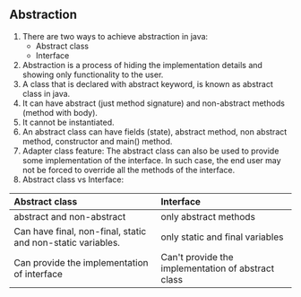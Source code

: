 ## Abstraction 

1. There are two ways to achieve abstraction in java:
	* Abstract class
	* Interface
2. Abstraction is a process of hiding the implementation details and showing only functionality to the user.
3. A class that is declared with abstract keyword, is known as abstract class in java. 
4. It can have abstract (just method signature) and non-abstract methods (method with body).
5. It cannot be instantiated.
6. An abstract class can have fields (state), abstract method, non abstract method, constructor and main() method.
7. Adapter class feature: The abstract class can also be used to provide some implementation of the interface. In such case, the end user may not be forced to override all the methods of the interface.
8. Abstract class vs Interface:

| Abstract class        | Interface           | 
| :------------- |:-------------|
| abstract and non-abstract      | only abstract methods | 
| Can have final, non-final, static and non-static variables.      | only static and final variables      |  
| Can provide the implementation of interface | Can't provide the implementation of abstract class      | 